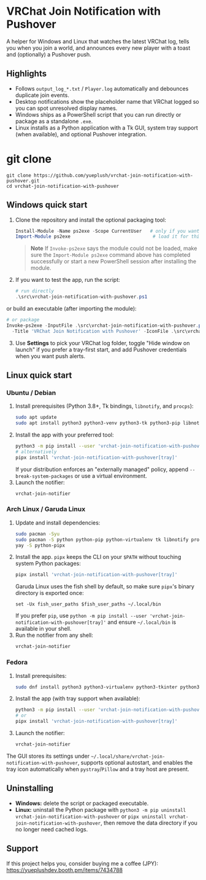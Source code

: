 # VRChat Join Notification with Pushover

A helper for Windows and Linux that watches the latest VRChat log, tells you when you join a world, and announces every new
player with a toast and (optionally) a Pushover push.

## Highlights
- Follows `output_log_*.txt` / `Player.log` automatically and debounces duplicate join events.
- Desktop notifications show the placeholder name that VRChat logged so you can spot unresolved display names.
- Windows ships as a PowerShell script that you can run directly or package as a standalone `.exe`.
- Linux installs as a Python application with a Tk GUI, system tray support (when available), and optional Pushover integration.

# git clone
   ```bash/powershell
git clone https://github.com/yueplush/vrchat-join-notification-with-pushover.git
cd vrchat-join-notification-with-pushover
   ```

## Windows quick start
1. Clone the repository and install the optional packaging tool:
   ```powershell
   Install-Module -Name ps2exe -Scope CurrentUser   # only if you want an .exe
   Import-Module ps2exe                              # load it for this session
   ```
   > **Note**
   > If `Invoke-ps2exe` says the module could not be loaded, make sure the
   > `Import-Module ps2exe` command above has completed successfully or start a
   > new PowerShell session after installing the module.
2. If you want to test the app, run the script:
   ```powershell
   # run directly
   .\src\vrchat-join-notification-with-pushover.ps1
   ```
or build an executable (after importing the module):
   ```powershell
   # or package
   Invoke-ps2exe -InputFile .\src\vrchat-join-notification-with-pushover.ps1 -OutputFile .\vrchat-join-notification-with-pushover.exe `
     -Title 'VRChat Join Notification with Pushover' -IconFile .\src\vrchat_join_notification\notification.ico -NoConsole -STA -x64
   ```
3. Use **Settings** to pick your VRChat log folder, toggle "Hide window on launch" if you prefer a tray-first start, and add
   Pushover credentials when you want push alerts.

## Linux quick start

### Ubuntu / Debian
1. Install prerequisites (Python 3.8+, Tk bindings, `libnotify`, and `procps`):
   ```bash
   sudo apt update
   sudo apt install python3 python3-venv python3-tk python3-pip libnotify-bin procps
   ```
2. Install the app with your preferred tool:
   ```bash
   python3 -m pip install --user 'vrchat-join-notification-with-pushover[tray]'   # or omit [tray] if you do not need the system tray
   # alternatively
   pipx install 'vrchat-join-notification-with-pushover[tray]'
   ```
   If your distribution enforces an "externally managed" policy, append `--break-system-packages` or use a virtual environment.
3. Launch the notifier:
   ```bash
   vrchat-join-notifier
   ```

### Arch Linux / Garuda Linux
1. Update and install dependencies:
   ```bash
   sudo pacman -Syu
   sudo pacman -S python python-pip python-virtualenv tk libnotify procps-ng
   yay -S python-pipx
   ```
2. Install the app. `pipx` keeps the CLI on your `$PATH` without touching system Python packages:
   ```bash
   pipx install 'vrchat-join-notification-with-pushover[tray]'
   ```
   Garuda Linux uses the fish shell by default, so make sure `pipx`'s binary directory is exported once:
   ```fish
   set -Ux fish_user_paths $fish_user_paths ~/.local/bin
   ```
   If you prefer `pip`, use `python -m pip install --user 'vrchat-join-notification-with-pushover[tray]'` and ensure `~/.local/bin` is available in your shell.
3. Run the notifier from any shell:
   ```bash
   vrchat-join-notifier
   ```

### Fedora
1. Install prerequisites:
   ```bash
   sudo dnf install python3 python3-virtualenv python3-tkinter python3-pip libnotify procps-ng pipx
   ```
2. Install the app (with tray support when available):
   ```bash
   python3 -m pip install --user 'vrchat-join-notification-with-pushover[tray]'
   # or
   pipx install 'vrchat-join-notification-with-pushover[tray]'
   ```
3. Launch the notifier:
   ```bash
   vrchat-join-notifier
   ```

The GUI stores its settings under `~/.local/share/vrchat-join-notification-with-pushover`, supports optional autostart, and
enables the tray icon automatically when `pystray`/`Pillow` and a tray host are present.

## Uninstalling
- **Windows:** delete the script or packaged executable.
- **Linux:** uninstall the Python package with `python3 -m pip uninstall vrchat-join-notification-with-pushover` or
  `pipx uninstall vrchat-join-notification-with-pushover`, then remove the data directory if you no longer need cached logs.

## Support
If this project helps you, consider buying me a coffee (JPY): <https://yueplushdev.booth.pm/items/7434788>

